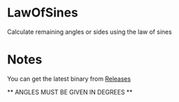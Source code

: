 # LawOfSines
Calculate remaining angles or sides using the law of sines

# Notes
You can get the latest binary from [Releases](https://github.com/darxmorph/LawOfSines/releases)

** ANGLES MUST BE GIVEN IN DEGREES **